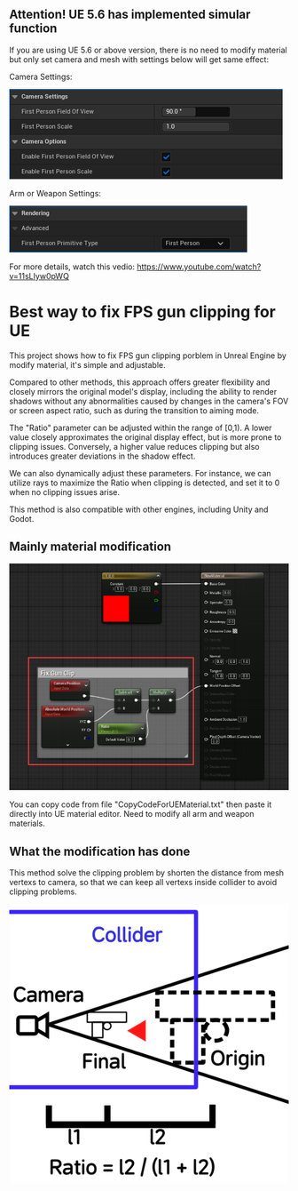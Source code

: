 ## Attention! UE 5.6 has implemented simular function
If you are using UE 5.6 or above version, there is no need to modify material but only set camera and mesh with settings below will get same effect:

Camera Settings:

![ImgMaterial](images/UE5.6CameraSettings.png)

Arm or Weapon Settings:

![ImgMaterial](images/UE5.6ArmWeaponSettings.png)

For more details, watch this vedio:
https://www.youtube.com/watch?v=11sLIyw0pWQ

# Best way to fix FPS gun clipping for UE
This project shows how to fix FPS gun clipping porblem in Unreal Engine by modify material, it's simple and adjustable.

Compared to other methods, this approach offers greater flexibility and closely mirrors the original model's display, including the ability to render shadows without any abnormalities caused by changes in the camera's FOV or screen aspect ratio, such as during the transition to aiming mode.

The "Ratio" parameter can be adjusted within the range of \[0,1). A lower value closely approximates the original display effect, but is more prone to clipping issues. Conversely, a higher value reduces clipping but also introduces greater deviations in the shadow effect.

We can also dynamically adjust these parameters. For instance, we can utilize rays to maximize the Ratio when clipping is detected, and set it to 0 when no clipping issues arise.

This method is also compatible with other engines, including Unity and Godot.

## Mainly material modification

![ImgMaterial](images/ImgMaterial.png)

You can copy code from file "CopyCodeForUEMaterial.txt" then paste it directly into UE material editor. Need to modify all arm and weapon materials.

## What the modification has done

This method solve the clipping problem by shorten the distance from mesh vertexs to camera, so that we can keep all vertexs inside collider to avoid clipping problems.

![ImgMaterial](images/ImgPrinciple.png)
